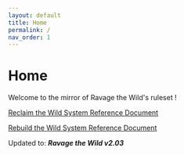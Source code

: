 ```yaml
---
layout: default
title: Home
permalink: /
nav_order: 1
---
```


# Home

Welcome to the mirror of Ravage the Wild's ruleset !

[Reclaim the Wild System Reference Document](https://reclaimthewild.github.io/en/)  

[Rebuild the Wild System Reference Document](https://reclaimthewild.github.io/rebuild-en/)  

Updated to: ***Ravage the Wild v2.03***

